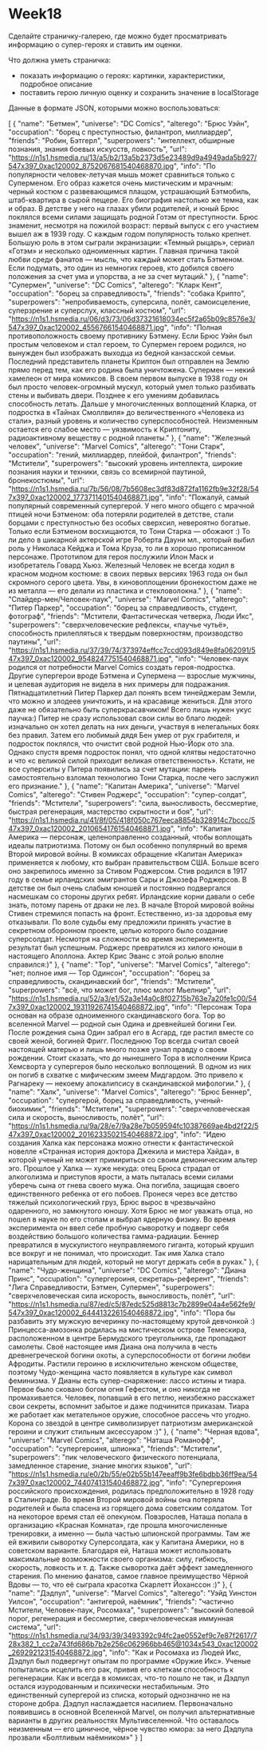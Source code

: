 # Week18

Сделайте страничку-галерею, где можно будет просматривать информацию о супер-героях и ставить им оценки.

Что должна уметь страничка: 

- показать информацию о героях: картинки, характеристики, подробное описание
- поставить герою личную оценку и сохранить значение в localStorage

Данные в формате JSON, которыми можно воспользоваться:

[
  {
    "name": "Бетмен",
    "universe": "DC Comics",
    "alterego": "Брюс Уэйн",
    "occupation": "борец с преступностью, филантроп, миллиардер",
    "friends": "Робин, Бэтгерл",
    "superpowers": "интеллект, обширные познания, знания боевых искусств, ловкость",
    "url": "https://n1s1.hsmedia.ru/13/a5/b2/13a5b2373d5e23489d9a4949ada5b927/547x397_0xac120002_8752067681540468870.jpg",
    "info": "По популярности человек-летучая мышь может сравниться только с Суперменом. Его образ кажется очень мистическим и мрачным: черный костюм с развевающимся плащом, устрашающий Бэтмобиль, штаб-квартира в сырой пещере. Его биография настолько же темна, как и образ. В детстве у него на глазах убили родителей, и юный Брюс поклялся всеми силами защищать родной Готэм от преступности. Брюс знаменит, несмотря на пожилой возраст: первый выпуск с его участием вышел аж в 1939 году. С каждым годом популярность только крепнет. Большую роль в этом сыграли экранизации: «Темный рыцарь», сериал «Готэм» и несколько одноименных картин. Главная причина такой любви среди фанатов — мысль, что каждый может стать Бэтменом. Если подумать, это один из немногих героев, кто добился своего положения за счет ума и упорства, а не за счет мутаций."
  },
  {
    "name": "Супермен",
    "universe": "DC Comics",
    "alterego": "Кларк Кент",
    "occupation": "борец за справедливость",
    "friends": "собака Крипто",
    "superpowers": "непробиваемость, суперсила, полёт, самоисцеление, суперзрение и суперслух, классный костюм",
    "url": "https://n1s1.hsmedia.ru/06/d3/73/06d37321618034ec5f2a65b09c8576e3/547x397_0xac120002_45567661540468871.jpg",
    "info": "Полная противоположность своему противнику Бэтмену. Если Брюс Уэйн был простым человеком и стал героем, то Супермен героем родился, но вынужден был изображать выходца из бедной канзасской семьи. Последний представитель планеты Криптон был отправлен на Землю прямо перед тем, как его родина была уничтожена. Супермен — некий хамелеон от мира комиксов. В своем первом выпуске в 1938 году он был просто человек-огромный мускул, который умел только разбивать стены и выбивать двери. Позднее к его умениям добавилась способность летать. Дальше у многочисленных воплощений Кларка, от подростка в «Тайнах Смоллвиля» до величественного «Человека из стали», разный уровень и количество суперспособностей. Неизменным остается его слабое место — уязвимость к Криптониту, радиоактивному веществу с родной планеты."
  },
  {
    "name": "Железный человек",
    "universe": "Marvel Comics",
    "alterego": "Тони Старк",
    "occupation": "гений, миллиардер, плейбой, филантроп",
    "friends": "Мстители",
    "superpowers": "высокий уровень интеллекта, широкие познания науки и техники, связь со всемирной паутиной, бронекостюмы",
    "url": "https://n1s1.hsmedia.ru/7b/56/08/7b5608ec3df83d872fa1162fb9e32f28/547x397_0xac120002_1773711401540468871.jpg",
    "info": "Пожалуй, самый популярный современный супергерой. У него много общего с мрачной птицей ночи Бэтменом: оба потеряли родителей в детстве, стали борцами с преступностью без особых сверхсил, невероятно богатые. Только если Бэтменом восхищаются, то Тони Старка — обожают :) То ли дело в шикарной актерской игре Роберта Дауни мл., который выбил роль у Николаса Кейджа и Тома Круза, то ли в хорошо прописанном персонаже. Прототипом для героя послужили Илон Маск и изобретатель Говард Хьюз. Железный Человек не всегда ходил в красном модном костюме: в своих первых версиях 1963 года он был скромного серого цвета. Увы, в киновоплощении бронекостюм даже не из металла — его делали из пластика и стекловолокна."
  },
  {
    "name": "Спайдер-мен/Человек-паук",
    "universe": "Marvel Comics",
    "alterego": "Питер Паркер",
    "occupation": "борец за справедливость, студент, фотограф",
    "friends": "Мстители, Фантастическая четверка, Люди Икс",
    "superpowers": "сверхчеловеческие рефлексы, «паучье чутьё», способность прилепляться к твердым поверхностям, производство паутины",
    "url": "https://n1s1.hsmedia.ru/37/39/74/373974effcc7ccd093d849e8fa062091/547x397_0xac120002_9548247751540468871.jpg",
    "info": "Человек-паук родился от потребности Marvel Comics создать героя-подростка. Другие супергерои вроде Бэтмена и Супермена — взрослые мужчины, и целевая аудитория не видела в них примеры для подражания. Пятнадцатилетний Питер Паркер дал понять всем тинейджерам Земли, что можно и злодеев уничтожить, и на красавице жениться. Для этого даже не обязательно быть суперкрасавчиком! Всего лишь нужен укус паучка:) Питер не сразу использовал свои силы во благо людей: изначально он хотел делать на них деньги, участвуя в нелегальных боях без правил. Затем его любимый дядя Бен умер от рук грабителя, и подросток поклялся, что очистит свой родной Нью-Йорк ото зла. Однако спустя время подросток понял, что одной клятвы недостаточно и что «с великой силой приходит великая ответственность». Кстати, не все суперсилы у Питера появились за счет мутации: парень самостоятельно взломал технологию Тони Старка, после чего заслужил его признание."
  },
  {
    "name": "Капитан Америка",
    "universe": "Marvel Comics",
    "alterego": "Стивен Роджерс",
    "occupation": "супер-солдат",
    "friends": "Мстители",
    "superpowers": "сила, выносливость, бессмертие, быстрая регенерация, мастерство скрытности и боя",
    "url": "https://n1s1.hsmedia.ru/41/8f/05/418f050c767eeca8854b328914c7bccc/547x397_0xac120002_20106541761540468871.jpg",
    "info": "Капитан Америка — персонаж, целеноправленно созданный, чтобы воплощать идеалы патриотизма. Потому он был особенно популярный во время Второй мировой войны. В комиксах обращение «Капитан Америка» применяется к любому, кто выбран правительством США. Больше всего оно закрепилось именно за Стивом Роджерсом. Стив родился в 1917 году в семье ирландских эмигрантов Сары и Джозефа Роджерсов. В детстве он был очень слабым юношей и постоянно подвергался насмешкам со стороны других ребят. Ирландские корни давали о себе знать, потому парень от драки не лез. В начале Второй мировой войны Стивен стремился попасть на фронт. Естественно, из-за здоровья ему отказывали. По воле судьбы ему предложили принять участие в секретном оборонном проекте, целью которого было создание суперсолдат. Несмотря на сложности во время эксперимента, результат был успешным. Роджерс превратился из хилого юноши в настоящего Аполлона. Актер Крис Эванс с этой ролью вполне справился:)"
  },
  {
    "name": "Тор",
    "universe": "Marvel Comics",
    "alterego": "нет; полное имя — Тор Одинсон",
    "occupation": "борец за справедливость, скандинавский бог",
    "friends": "Мстители",
    "superpowers": "всё, что может бог, плюс молот Мьелнир",
    "url": "https://n1s1.hsmedia.ru/52/a3/e1/52a3e14a0c8f02715b763e7a20fe1c00/547x397_0xac120002_19311926741540468872.jpg",
    "info": "Персонаж Тора основан на образе одноименного скандинавского бога. Тор во вселенной Marvel — родной сын Одина и древнейшей богини Геи. После рождения сына Один забрал его в Асгард, где растил вместе со своей женой, богиней Фригг. Последнюю Тор всегда считал своей настоящей матерью и лишь много позже узнал правду о своем рождении. Стоит сказать, что до нынешнего Тора в исполнении Криса Хемсворта у супергероя было несколько воплощений. В одном из них он погиб в схватке с мифическим змеем Мидгардом. Это привело к Рагнареку — некоему апокалипсису в скандинавской мифологии."
  },
  {
    "name": "Халк",
    "universe": "Marvel Comics",
    "alterego": "Брюс Беннер",
    "occupation": "супергерой, борец за справедливость, ученый-биохимик",
    "friends": "Мстители",
    "superpowers": "сверхчеловеческая сила и скорость, выносливость, полёт",
    "url": "https://n1s1.hsmedia.ru/9a/28/e7/9a28e7b059594fc10387669ae4bd2f22/547x397_0xac120002_20162335021540468872.jpg",
    "info": "Идею создания Халка как персонажа можно отнести к фантастической новелле «Странная история доктора Джекила и мистера Хайда», в которой ученый не может примириться со своим демоническим альтер эго. Прошлое у Халка — хуже некуда: отец Брюса страдал от алкоголизма и приступов ярости, а мать пыталась всеми силами уберечь сына от гнева своего мужа. Она погибла, защищая своего единственного ребенка от его побоев. Пронеся через все детство тяжелый психологический груз, Брюс вырос в чрезвычайно одаренного, но замкнутого юношу. Хотя Брюс не мог уважать отца, но пошел в науке по его стопам и выбрал ядерную физику. Во время эксперимента он ввел себе пробную сыворотку и подверг себя воздействию большого количества гамма-радиации. Беннер превратился в мускулистого неуправляемого гиганта, который крушил все вокруг и не понимал, что происходит. Так имя Халка стало нарицательным для людей, который не могут держать себя в руках."
  },
  {
    "name": "Чудо-женщина",
    "universe": "DC Comics",
    "alterego": "Диана Принс",
    "occupation": "супергероиня, секретарь-референт",
    "friends": "Лига Справедливости, Бэтмен, Супермен",
    "superpowers": "сверхчеловеческая сила искорость, выносливость, полёт",
    "url": "https://n1s1.hsmedia.ru/87/ed/c5/87edc525d8813c7b2899e04a4e562fe9/547x397_0xac120002_6444132261540468872.jpg",
    "info": "Пора бы разбавить эту мужскую вечеринку по-настоящему крутой девчонкой :) Принцесса-амозонка родилась на мистическом острове Темескира, расположенном в центре Бермудского треугольника, где пропадают самолеты. Своё настоящее имя Диана она получила в честь древнегреческой богини охоты, а суперспособности от богини любви Афродиты. Растили героиню в исключительно женском обществе, поэтому Чудо-женщина часто появляется в культуре как символ феминизма. У Дианы есть супер-снаряжение: лассо истины и тиара. Первое было сковано богом огня Гефестом, и оно никогда не промахивается. Человек, попавший в его петлю, неизбежно расскажет свои секреты, вспомнит забытое и даже подчинится приказам. Тиара же работает как метательное оружие, способное рассечь что угодно. Корона со звездой в центре символизирует патриотизм американской героини и служит стильным аксессуаром :)"
  },
  {
    "name": "Черная вдова",
    "universe": "Marvel Comics",
    "alterego": "Наташа Романофф",
    "occupation": "супергероиня, шпионка",
    "friends": "Мстители",
    "superpowers": "пик человеческого физического потенциала, замедленное старение, знание многих языков",
    "url": "https://n1s1.hsmedia.ru/e0/2b/55/e02b55b147eeaff9b3fe6bdbb36ff9ea/547x397_0xac120002_744074131540468872.jpg",
    "info": "Супергероиня российского происхождения, родилась предположительно в 1928 году в Сталинграде. Во время Второй мировой войны она потеряла родителей и была спасена из горящего дома советским солдатом. Тот на некоторое время стал её опекуном. Повзрослев, Наташа попала в организацию «Красная Комната», где прошла многочисленные тренировки, а именно — была частью шпионской программы. Там же ей вживили сыворотку Суперсолдата, как у Капитана Америки, но в советском варианте. Благодаря ей, Наташа может использовать максимальные возможности своего организма: силу, гибкость, скорость, ловкость и т. д. Также сыворотка даёт эффект замедленного старения. По мнению фанатов, самое главное преимущество Чёрной Вдовы — то, что её сыграла красотка Скарлетт Йоханссон :)"
  },
  {
    "name": "Дэдпул",
    "universe": "Marvel Comics",
    "alterego": "Уэйд Уинстон Уилсон",
    "occupation": "антигерой, наёмник",
    "friends": "частично Мстители, Человек-паук, Росомаха",
    "superpowers": "высокий болевой порог, регенерация и бессмертие, сверхчеловеческая иммунная система",
    "url": "https://n1s1.hsmedia.ru/34/93/39/3493392c94fc2ae0552ef9c7e87f2617/728x382_1_cc2a743fd686b7b2e256c062966bb465@1034x543_0xac120002_2692921231540468872.jpg",
    "info": "Как и Росомаха из Людей Икс, Дэдпул был подвергнут опытам по программе «Оружие Икс». Ученые попытались исцелить его рак, привив его клеткам способность к регенерации. Как и всегда в комиксах, что-то пошло не так, и Дэдпул остался изуродованным и психически нестабильным. Это единственный супергерой из списка, который однозначно не на стороне добра. Дэдпул наслаждается насилием. Первоначально появившись в основной Вселенной Marvel, он получил альтернативные варианты в других реальностях Мультивселенной. Что оставалось неизменным — его циничное, чёрное чувство юмора: за него Дэдпула прозвали «Болтливым наёмником»"
  }
]